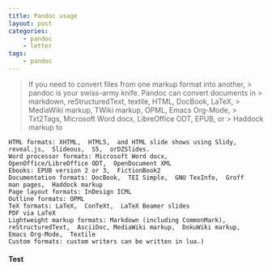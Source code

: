 ```yaml
---
title: Pandoc usage
layout: post
categories:
    - pandoc
    - letter
tags:
    - pandoc
---
```


> If you need to convert files from one markup format into another,
	> pandoc is your swiss-army knife. Pandoc can convert documents in
	> markdown,  reStructuredText,  textile,  HTML,  DocBook,  LaTeX,
	> MediaWiki markup,  TWiki markup,  OPML,  Emacs Org-Mode,
	> Txt2Tags,  Microsoft Word docx,  LibreOffice ODT,  EPUB,  or
	> Haddock markup to

	HTML formats: XHTML,  HTML5,  and HTML slide shows using Slidy,
	reveal.js,  Slideous,  S5,  orDZSlides.
	Word processor formats: Microsoft Word docx,
	OpenOffice/LibreOffice ODT,  OpenDocument XML
	Ebooks: EPUB version 2 or 3,  FictionBook2
	Documentation formats: DocBook,  TEI Simple,  GNU TexInfo,  Groff
	man pages,  Haddock markup
	Page layout formats: InDesign ICML
	Outline formats: OPML
	TeX formats: LaTeX,  ConTeXt,  LaTeX Beamer slides
	PDF via LaTeX
	Lightweight markup formats: Markdown (including CommonMark),
	reStructuredText,  AsciiDoc, MediaWiki markup,  DokuWiki markup,
	Emacs Org-Mode,  Textile
	Custom formats: custom writers can be written in lua.)

#### Test

